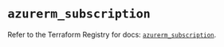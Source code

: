 # `azurerm_subscription`

Refer to the Terraform Registry for docs: [`azurerm_subscription`](https://registry.terraform.io/providers/hashicorp/azurerm/3.92.0/docs/resources/subscription).
